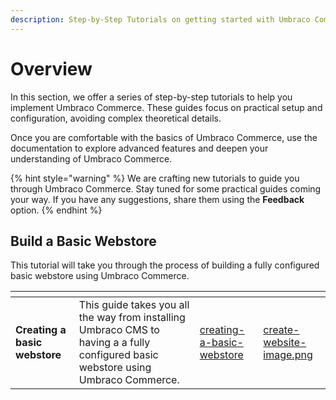 ```yaml
---
description: Step-by-Step Tutorials on getting started with Umbraco Commerce.
---
```


# Overview

In this section, we offer a series of step-by-step tutorials to help you implement Umbraco Commerce. These guides focus on practical setup and configuration, avoiding complex theoretical details.

Once you are comfortable with the basics of Umbraco Commerce, use the documentation to explore advanced features and deepen your understanding of Umbraco Commerce.

{% hint style="warning" %}
We are crafting new tutorials to guide you through Umbraco Commerce. Stay tuned for some practical guides coming your way. If you have any suggestions, share them using the **Feedback** option.
{% endhint %}

## Build a Basic Webstore

This tutorial will take you through the process of building a fully configured basic webstore using Umbraco Commerce.

<table data-card-size="large" data-view="cards"><thead><tr><th></th><th></th><th data-hidden data-card-target data-type="content-ref"></th><th data-hidden data-card-cover data-type="files"></th></tr></thead><tbody><tr><td><strong>Creating a basic webstore</strong></td><td>This guide takes you all the way from installing Umbraco CMS to having a a fully configured basic webstore using Umbraco Commerce.</td><td><a href="creating-a-basic-webstore">creating-a-basic-webstore</a></td><td><a href="../.gitbook/assets/create-website-image.png">create-website-image.png</a></td></tr></tbody></table>
